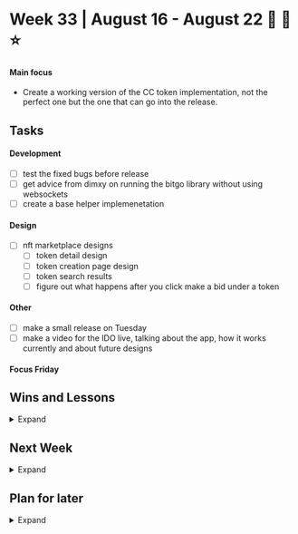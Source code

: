 # Week 33 | August 16 - August 22 👾 🚀 ⭐
#### Main focus 

- Create a working version of the CC token implementation, not the perfect one but the one that can go into the release.

## Tasks

#### Development

- [ ] test the fixed bugs before release
- [ ] get advice from dimxy on running the bitgo library without using websockets
- [ ] create a base helper implemenetation

#### Design

- [ ] nft marketplace designs
    - [ ] token detail design
    - [ ] token creation page design
    - [ ] token search results
    - [ ] figure out what happens after you click make a bid under a token

#### Other

- [ ] make a small release on Tuesday
- [ ] make a video for the IDO live, talking about the app, how it works currently and about future designs

#### Focus Friday


## Wins and Lessons

<details><summary>Expand</summary>
<p>

#### Wins of the week 

#### What I learnt 

#### What didn't go so well? Why?

</p>
</details>

## Next Week

<details><summary>Expand</summary>
<p>


</p>
</details>

## Plan for later

<details><summary>Expand</summary>
<p>


</p>
</details>
